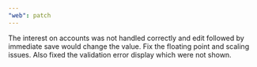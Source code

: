 ```yaml
---
"web": patch
---
```


The interest on accounts was not handled correctly and edit followed by immediate save would change the value. Fix the floating point and scaling issues. Also fixed the validation error display which were not shown.
